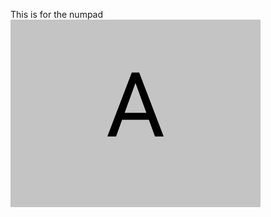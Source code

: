 This is for the numpad
![test](https://github.com/JEFLBROWN/Editions/blob/8b1a39c37dfac574dea3cf3732da119e404a70fb/Numpad/img/400x300.png)